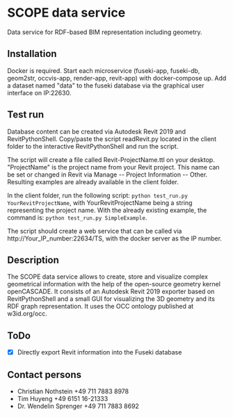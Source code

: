 # SCOPE data service

Data service for RDF-based BIM representation including geometry.

## Installation

Docker is required. Start each microservice (fuseki-app, fuseki-db, geom2str, occvis-app, render-app, revit-app) with docker-compose up.
Add a dataset named "data" to the fuseki database via the graphical user interface on IP:22630. 

## Test run

Database content can be created via Autodesk Revit 2019 and RevitPythonShell. Copy/paste the script readRevit.py located in the client folder to the interactive RevitPythonShell and run the script.

The script will create a file called Revit-ProjectName.ttl on your desktop. "ProjectName" is the project name from your Revit project. This name can be set or changed in Revit via Manage -- Project Information -- Other. Resulting examples are already available in the client folder.

In the client folder, run the following script: `python test_run.py YourRevitProjectName`, with YourRevitProjectName being a string representing the project name. With the already existing example, the command is: `python test_run.py SimpleExample`.

The script should create a web service that can be called via http://Your_IP_number:22634/TS, with the docker server as the IP number.   

## Description

The SCOPE data service allows to create, store and visualize complex geometrical information with the help of the open-source geometry kernel openCASCADE. It consists of an Autodesk Revit 2019 exporter based on RevitPythonShell and a small GUI for visualizing the 3D geometry and its RDF graph representation. It uses the OCC ontology published at w3id.org/occ.


## ToDo
- [x] Directly export Revit information into the Fuseki database


## Contact persons

- Christian Nothstein +49 711 7883 8978
- Tim Huyeng +49 6151 16-21333
- Dr. Wendelin Sprenger +49 711 7883 8692

